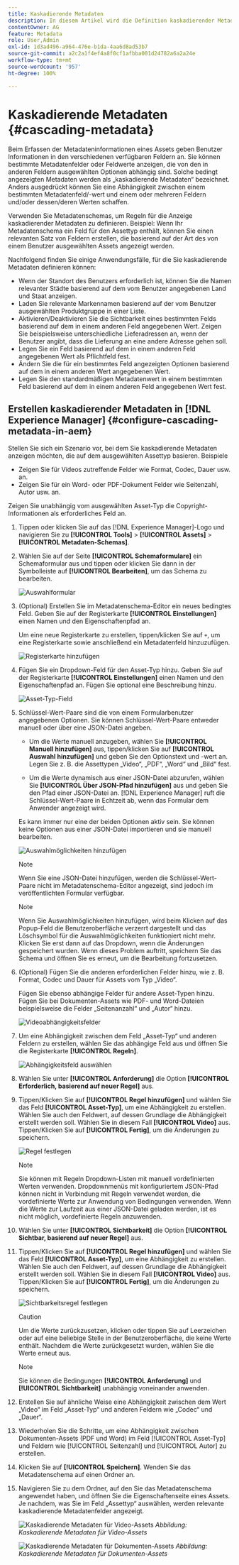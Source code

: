 ```yaml
---
title: Kaskadierende Metadaten
description: In diesem Artikel wird die Definition kaskadierender Metadaten für Assets beschrieben.
contentOwner: AG
feature: Metadata
role: User,Admin
exl-id: 1d3ad496-a964-476e-b1da-4aa6d8ad53b7
source-git-commit: a2c2a1f4ef4a8f0cf1afbba001d24782a6a2a24e
workflow-type: tm+mt
source-wordcount: '957'
ht-degree: 100%

---
```


# Kaskadierende Metadaten {#cascading-metadata}

Beim Erfassen der Metadateninformationen eines Assets geben Benutzer Informationen in den verschiedenen verfügbaren Feldern an. Sie können bestimmte Metadatenfelder oder Feldwerte anzeigen, die von den in anderen Feldern ausgewählten Optionen abhängig sind. Solche bedingt angezeigten Metadaten werden als „kaskadierende Metadaten“ bezeichnet. Anders ausgedrückt können Sie eine Abhängigkeit zwischen einem bestimmten Metadatenfeld/-wert und einem oder mehreren Feldern und/oder dessen/deren Werten schaffen.

Verwenden Sie Metadatenschemas, um Regeln für die Anzeige kaskadierender Metadaten zu definieren. Beispiel: Wenn Ihr Metadatenschema ein Feld für den Assettyp enthält, können Sie einen relevanten Satz von Feldern erstellen, die basierend auf der Art des von einem Benutzer ausgewählten Assets angezeigt werden.

Nachfolgend finden Sie einige Anwendungsfälle, für die Sie kaskadierende Metadaten definieren können:

* Wenn der Standort des Benutzers erforderlich ist, können Sie die Namen relevanter Städte basierend auf dem vom Benutzer angegebenen Land und Staat anzeigen.
* Laden Sie relevante Markennamen basierend auf der vom Benutzer ausgewählten Produktgruppe in einer Liste.
* Aktivieren/Deaktivieren Sie die Sichtbarkeit eines bestimmten Felds basierend auf dem in einem anderen Feld angegebenen Wert. Zeigen Sie beispielsweise unterschiedliche Lieferadressen an, wenn der Benutzer angibt, dass die Lieferung an eine andere Adresse gehen soll.
* Legen Sie ein Feld basierend auf dem in einem anderen Feld angegebenen Wert als Pflichtfeld fest.
* Ändern Sie die für ein bestimmtes Feld angezeigten Optionen basierend auf dem in einem anderen Wert angegebenen Wert.
* Legen Sie den standardmäßigen Metadatenwert in einem bestimmten Feld basierend auf dem in einem anderen Feld angegebenen Wert fest.

## Erstellen kaskadierender Metadaten in [!DNL Experience Manager] {#configure-cascading-metadata-in-aem}

Stellen Sie sich ein Szenario vor, bei dem Sie kaskadierende Metadaten anzeigen möchten, die auf dem ausgewählten Assettyp basieren. Beispiele

* Zeigen Sie für Videos zutreffende Felder wie Format, Codec, Dauer usw. an.
* Zeigen Sie für ein Word- oder PDF-Dokument Felder wie Seitenzahl, Autor usw. an.

Zeigen Sie unabhängig vom ausgewählten Asset-Typ die Copyright-Informationen als erforderliches Feld an.

1. Tippen oder klicken Sie auf das [!DNL Experience Manager]-Logo und navigieren Sie zu **[!UICONTROL Tools]** > **[!UICONTROL Assets]** > **[!UICONTROL Metadaten-Schemas]**.
1. Wählen Sie auf der Seite **[!UICONTROL Schemaformulare]** ein Schemaformular aus und tippen oder klicken Sie dann in der Symbolleiste auf **[!UICONTROL Bearbeiten]**, um das Schema zu bearbeiten.

   ![Auswahlformular](assets/select_form.png)

1. (Optional) Erstellen Sie im Metadatenschema-Editor ein neues bedingtes Feld. Geben Sie auf der Registerkarte **[!UICONTROL Einstellungen]** einen Namen und den Eigenschaftenpfad an.

   Um eine neue Registerkarte zu erstellen, tippen/klicken Sie auf `+`, um eine Registerkarte sowie anschließend ein Metadatenfeld hinzuzufügen.

   ![Registerkarte hinzufügen](assets/add_tab.png)

1. Fügen Sie ein Dropdown-Feld für den Asset-Typ hinzu. Geben Sie auf der Registerkarte **[!UICONTROL Einstellungen]** einen Namen und den Eigenschaftenpfad an. Fügen Sie optional eine Beschreibung hinzu.

   ![Asset-Typ-Field](assets/asset_type_field.png)

1. Schlüssel-Wert-Paare sind die von einem Formularbenutzer angegebenen Optionen. Sie können Schlüssel-Wert-Paare entweder manuell oder über eine JSON-Datei angeben.

   * Um die Werte manuell anzugeben, wählen Sie **[!UICONTROL Manuell hinzufügen]** aus, tippen/klicken Sie auf **[!UICONTROL Auswahl hinzufügen]** und geben Sie den Optionstext und -wert an. Legen Sie z. B. die Assettypen „Video“, „PDF“, „Word“ und „Bild“ fest.

   * Um die Werte dynamisch aus einer JSON-Datei abzurufen, wählen Sie **[!UICONTROL Über JSON-Pfad hinzufügen]** aus und geben Sie den Pfad einer JSON-Datei an. [!DNL Experience Manager] ruft die Schlüssel-Wert-Paare in Echtzeit ab, wenn das Formular dem Anwender angezeigt wird.

   Es kann immer nur eine der beiden Optionen aktiv sein. Sie können keine Optionen aus einer JSON-Datei importieren und sie manuell bearbeiten.

   ![Auswahlmöglichkeiten hinzufügen](assets/add_choice.png)

   >[!NOTE]
   >
   >Wenn Sie eine JSON-Datei hinzufügen, werden die Schlüssel-Wert-Paare nicht im Metadatenschema-Editor angezeigt, sind jedoch im veröffentlichten Formular verfügbar.

   >[!NOTE]
   >
   >Wenn Sie Auswahlmöglichkeiten hinzufügen, wird beim Klicken auf das Popup-Feld die Benutzeroberfläche verzerrt dargestellt und das Löschsymbol für die Auswahlmöglichkeiten funktioniert nicht mehr. Klicken Sie erst dann auf das Dropdown, wenn die Änderungen gespeichert wurden. Wenn dieses Problem auftritt, speichern Sie das Schema und öffnen Sie es erneut, um die Bearbeitung fortzusetzen.

1. (Optional) Fügen Sie die anderen erforderlichen Felder hinzu, wie z. B. Format, Codec und Dauer für Assets vom Typ „Video“.

   Fügen Sie ebenso abhängige Felder für andere Asset-Typen hinzu. Fügen Sie bei Dokumenten-Assets wie PDF- und Word-Dateien beispielsweise die Felder „Seitenanzahl“ und „Autor“ hinzu.

   ![Videoabhängigkeitsfelder](assets/video_dependent_fields.png)

1. Um eine Abhängigkeit zwischen dem Feld „Asset-Typ“ und anderen Feldern zu erstellen, wählen Sie das abhängige Feld aus und öffnen Sie die Registerkarte **[!UICONTROL Regeln]**.

   ![Abhängigkeitsfeld auswählen](assets/select_dependentfield.png)

1. Wählen Sie unter **[!UICONTROL Anforderung]** die Option **[!UICONTROL Erforderlich, basierend auf neuer Regel]** aus.
1. Tippen/Klicken Sie auf **[!UICONTROL Regel hinzufügen]** und wählen Sie das Feld **[!UICONTROL Asset-Typ]**, um eine Abhängigkeit zu erstellen. Wählen Sie auch den Feldwert, auf dessen Grundlage die Abhängigkeit erstellt werden soll. Wählen Sie in diesem Fall **[!UICONTROL Video]** aus. Tippen/Klicken Sie auf **[!UICONTROL Fertig]**, um die Änderungen zu speichern.

   ![Regel festlegen](assets/define_rule.png)

   >[!NOTE]
   >
   >Sie können mit Regeln Dropdown-Listen mit manuell vordefinierten Werten verwenden. Dropdownmenüs mit konfiguriertem JSON-Pfad können nicht in Verbindung mit Regeln verwendet werden, die vordefinierte Werte zur Anwendung von Bedingungen verwenden. Wenn die Werte zur Laufzeit aus einer JSON-Datei geladen werden, ist es nicht möglich, vordefinierte Regeln anzuwenden.

1. Wählen Sie unter **[!UICONTROL Sichtbarkeit]** die Option **[!UICONTROL Sichtbar, basierend auf neuer Regel]** aus.

1. Tippen/Klicken Sie auf **[!UICONTROL Regel hinzufügen]** und wählen Sie das Feld **[!UICONTROL Asset-Typ]**, um eine Abhängigkeit zu erstellen. Wählen Sie auch den Feldwert, auf dessen Grundlage die Abhängigkeit erstellt werden soll. Wählen Sie in diesem Fall **[!UICONTROL Video]** aus. Tippen/Klicken Sie auf **[!UICONTROL Fertig]**, um die Änderungen zu speichern.

   ![Sichtbarkeitsregel festlegen](assets/define_visibilityrule.png)

   >[!CAUTION]
   >
   >Um die Werte zurückzusetzen, klicken oder tippen Sie auf Leerzeichen oder auf eine beliebige Stelle in der Benutzeroberfläche, die keine Werte enthält. Nachdem die Werte zurückgesetzt wurden, wählen Sie die Werte erneut aus.

   >[!NOTE]
   >
   >Sie können die Bedingungen **[!UICONTROL Anforderung]** und **[!UICONTROL Sichtbarkeit]** unabhängig voneinander anwenden.

1. Erstellen Sie auf ähnliche Weise eine Abhängigkeit zwischen dem Wert „Video“ im Feld „Asset-Typ“ und anderen Feldern wie „Codec“ und „Dauer“.
1. Wiederholen Sie die Schritte, um eine Abhängigkeit zwischen Dokumenten-Assets (PDF und Word) im Feld [!UICONTROL Asset-Typ] und Feldern wie [!UICONTROL Seitenzahl] und [!UICONTROL Autor] zu erstellen.
1. Klicken Sie auf **[!UICONTROL Speichern]**. Wenden Sie das Metadatenschema auf einen Ordner an.

1. Navigieren Sie zu dem Ordner, auf den Sie das Metadatenschema angewendet haben, und öffnen Sie die Eigenschaftenseite eines Assets. Je nachdem, was Sie im Feld „Assettyp“ auswählen, werden relevante kaskadierende Metadatenfelder angezeigt.

   ![Kaskadierende Metadaten für Video-Assets](assets/video_asset.png)
   *Abbildung: Kaskadierende Metadaten für Video-Assets*

   ![Kaskadierende Metadaten für Dokumenten-Assets](assets/doc_type_fields.png)
   *Abbildung: Kaskadierende Metadaten für Dokumenten-Assets*
